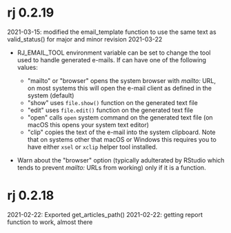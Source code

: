 # rj 0.2.19

2021-03-15: modified the email_template function to use the same text as valid_status() for major and minor revision
2021-03-22
 - RJ_EMAIL_TOOL environment variable can be set to change the tool
   used to handle generated e-mails. If can have one of the
   following values:
   - "mailto" or "browser"
     opens the system browser with _mailto:_ URL, on most
     systems this will open the e-mail client as defined
     in the system (default)
   - "show" uses `file.show()` function on the generated text file
   - "edit" uses `file.edit()` function on the generated text file
   - "open" calls `open` system command on the generated text file
     (on macOS this opens your system text editor)
   - "clip" copies the text of the e-mail into the system
     clipboard. Note that on systems other that macOS or Windows this
     requires you to have either `xsel` or `xclip` helper tool
     installed.

 - Warn about the "browser" option (typically adulterated by
   RStudio which tends to prevent _mailto:_ URLs from working) only if
   it is a function.

# rj 0.2.18

2021-02-22: Exported get_articles_path()
2021-02-22: getting report function to work, almost there

